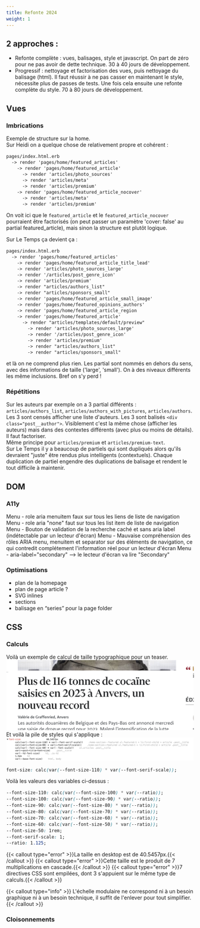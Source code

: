 ```yaml
---
title: Refonte 2024
weight: 1
---
```


## 2 approches : 

- Refonte complète :  vues, balisages, style et javascript. On part de zéro pour ne pas avoir de dette technique. 30 à 40 jours de développement.
- Progressif : nettoyage et factorisation des vues, puis nettoyage du balisage (html). Il faut réussir à ne pas casser en maintenant le style, nécessite plus de passes de tests. Une fois cela ensuite une refonte complète du style. 70 à 80 jours de développement.

## Vues

### Imbrications

Exemple de structure sur la home.  
Sur Heidi on a quelque chose de relativement propre et cohérent : 
```
pages/index.html.erb
  -> render 'pages/home/featured_articles'
    -> render 'pages/home/featured_article'
      -> render 'articles/photo_sources'
      -> render 'articles/meta'
      -> render 'articles/premium'
    -> render 'pages/home/featured_article_nocover'
      -> render 'articles/meta'
      -> render 'articles/premium'
```

On voit ici que le `featured_article` et le `featured_article_nocover` pourraient être factorisés (on peut passer un paramètre 'cover: false' au partial featured_article), mais sinon la structure est plutôt logique.  

Sur Le Temps ça devient ça :
```
pages/index.html.erb
  -> render 'pages/home/featured_articles'
    -> render 'pages/home/featured_article_title_lead'
    -> render 'articles/photo_sources_large'
    -> render '/articles/post_genre_icon'
    -> render 'articles/premium'
    -> render "articles/authors_list"
    -> render "articles/sponsors_small"
    -> render 'pages/home/featured_article_small_image'
    -> render 'pages/home/featured_opinions_authors'
    -> render 'pages/home/featured_article_region
    -> render 'pages/home/featured_article'
      -> render "articles/templates/default/preview"
        -> render 'articles/photo_sources_large'
        -> render '/articles/post_genre_icon'
        -> render 'articles/premium'
        -> render "articles/authors_list"
        -> render "articles/sponsors_small"
```
et là on ne comprend plus rien. Les partial sont nommés en dehors du sens, avec des informations de taille ('large', 'small'). On à des niveaux différents les même inclusions. Bref on s'y perd !

### Répétitions

Sur les auteurs par exemple on a 3 partial différents :  `articles/authors_list`, `articles/authors_with_pictures`, `articles/authors`. Les 3 sont censés afficher une liste d'auteurs. Les 3 sont balisés `<div class="post__author">`. Visiblement c'est la même chose (afficher les auteurs) mais dans des contextes différents (avec plus ou moins de détails). Il faut factoriser.  
Même principe pour `articles/premium` et `articles/premium-text`.  
Sur Le Temps il y a beaucoup de partiels qui sont dupliqués alors qu'ils devraient "juste" être rendus plus intelligents (contextuels). Chaque duplication de partiel engendre des duplications de balisage et rendent le tout difficile à maintenir.

## DOM

### A11y
Menu - role aria menuitem faux sur tous les liens de liste de navigation
Menu - role aria "none" faut sur tous les list item de liste de navigation
Menu - Bouton de validation de la recherche caché et sans aria label (indétectable par un lecteur d'écran)
Menu - Mauvaise compréhension des rôles ARIA menu, menuitem et separator sur des éléments de navigation, ce qui contredit complétement l'information réel pour un lecteur d'écran
Menu - aria-label="secondary" --> le lecteur d'écran va lire "Secondary"

### Optimisations
- plan de la homepage
- plan de page article ?
- SVG inlines
- sections 
- balisage en “series” pour la page folder

## CSS

### Calculs 

Voilà un exemple de calcul de taille typographique pour un teaser.
![](refonte/css-titre.png)
Et voilà la pile de styles qui s'applique :
![](refonte/css-style.png)

```css {filename="CSS"}
font-size: calc(var(--font-size-110) * var(--font-serif-scale));
```

Voilà les valeurs des variables ci-dessus :
```css {filename="CSS"}
--font-size-110: calc(var(--font-size-100) * var(--ratio));
--font-size-100: calc(var(--font-size-90) * var(--ratio));
--font-size-90: calc(var(--font-size-80) * var(--ratio));
--font-size-80: calc(var(--font-size-70) * var(--ratio));
--font-size-70: calc(var(--font-size-60) * var(--ratio));
--font-size-60: calc(var(--font-size-50) * var(--ratio));
--font-size-50: 1rem;
--font-serif-scale: 1;
--ratio: 1.125;
```

{{< callout type="error" >}}La taille en desktop est de 40.5457px.{{< /callout >}}
{{< callout type="error" >}}Cette taille est le produit de 7 multiplications en cascade.{{< /callout >}}
{{< callout type="error" >}}7 directives CSS sont empilées, dont 3 s'appuient sur le même type de calculs.{{< /callout >}}

{{< callout type="info" >}}
L'échelle modulaire ne correspond ni à un besoin graphique ni à un besoin technique, il suffit de l'enlever pour tout simplifier.
{{< /callout >}}


### Cloisonnements
